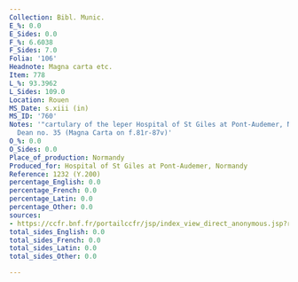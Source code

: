 ```yaml
---
Collection: Bibl. Munic.
E_%: 0.0
E_Sides: 0.0
F_%: 6.6038
F_Sides: 7.0
Folia: '106'
Headnote: Magna carta etc.
Item: 778
L_%: 93.3962
L_Sides: 109.0
Location: Rouen
MS_Date: s.xiii (in)
MS_ID: '760'
Notes: '"cartulary of the leper Hospital of St Giles at Pont-Audemer, Normandy" ;
  Dean no. 35 (Magna Carta on f.81r-87v)'
O_%: 0.0
O_Sides: 0.0
Place_of_production: Normandy
Produced_for: Hospital of St Giles at Pont-Audemer, Normandy
Reference: 1232 (Y.200)
percentage_English: 0.0
percentage_French: 0.0
percentage_Latin: 0.0
percentage_Other: 0.0
sources:
- https://ccfr.bnf.fr/portailccfr/jsp/index_view_direct_anonymous.jsp?record=eadcgm:EADC:D08A12881
total_sides_English: 0.0
total_sides_French: 0.0
total_sides_Latin: 0.0
total_sides_Other: 0.0

---
```

